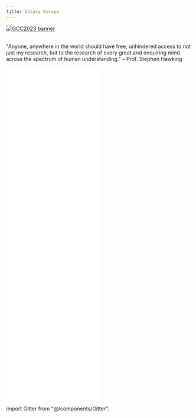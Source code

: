 ```yaml
---
title: Galaxy Europe
---
```


<slot name="/bare/eu/usegalaxy/notices" />

<slot name="/bare/eu/usegalaxy/main/jumbotron" />

<a href="/events/gcc2023/" target="_blank">
    <img src="/images/events/gcc2023/au-gcc-banner.png" alt="GCC2023 banner" />
</a>

<br/>
<br/>

"Anyone, anywhere in the world should have free, unhindered access to not just my research, but to the research of every great and enquiring mind across the spectrum of human understanding." – Prof. Stephen Hawking

<iframe title="Recent Galaxy Europe news" height="450"
 class="resize-y" src="/bare/eu/latest/news/" scrolling="no"
 style="width: 50%; border: none; vertical-align: top">
</iframe>
<iframe title="Recent Galaxy Europe events" height="450"
 class="resize-y" src="/bare/eu/latest/events/" scrolling="no"
 style="width: 50%; border: none; vertical-align: top">
</iframe>

<p></p>

<slot name="/eu/main1" />
<slot name="/eu/main2" />

<slot name="/eu/common/data-policy" />

<p></p>

<footer>
<slot name="/eu/site-footer" />
</footer>

import Gitter from "@/components/Gitter";
<Gitter room="usegalaxy-eu/Lobby" />
